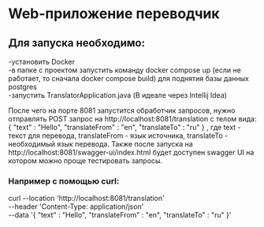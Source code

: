 # Web-приложение переводчик

## Для запуска необходимо:

-установить Docker  
-в папке с проектом запустить команду docker compose up (если не работает, то сначала docker compose build) для поднятия базы данных postgres  
-запустить TranslatorApplication.java (В идеале через Intellij Idea)

После чего на порте 8081 запустится обработчик запросов, нужно отправлять POST запрос на http://localhost:8081/translation с телом вида:  
{
    "text" : "Hello",
    "translateFrom" : "en",
    "translateTo" : "ru"
} 
, где text - текст для перевода, translateFrom - язык источника, translateTo - необходимый язык перевода.
Также после запуска на http://localhost:8081/swagger-ui/index.html будет доступен swagger UI на котором можно проще тестировать запросы.

### Например с помощью curl:
curl --location 'http://localhost:8081/translation' \
--header 'Content-Type: application/json' \
--data '{
    "text" : "Hello",
    "translateFrom" : "en",
    "translateTo" : "ru"
}'

